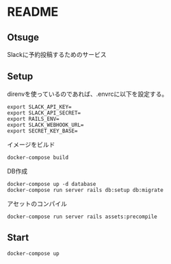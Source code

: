 # README

## Otsuge

Slackに予約投稿するためのサービス

## Setup

direnvを使っているのであれば、.envrcに以下を設定する。

```
export SLACK_API_KEY=
export SLACK_API_SECRET=
export RAILS_ENV=
export SLACK_WEBHOOK_URL=
export SECRET_KEY_BASE=
```

イメージをビルド
```
docker-compose build
```

DB作成
```
docker-compose up -d database
docker-compose run server rails db:setup db:migrate
```

アセットのコンパイル
```
docker-compose run server rails assets:precompile
```

## Start

```
docker-compose up
```

